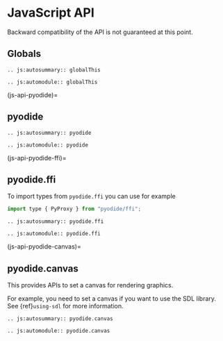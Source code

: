 # JavaScript API

Backward compatibility of the API is not guaranteed at this point.

## Globals

```{eval-rst}
.. js:autosummary:: globalThis

.. js:automodule:: globalThis
```

(js-api-pyodide)=

## pyodide

```{eval-rst}
.. js:autosummary:: pyodide

.. js:automodule:: pyodide
```

(js-api-pyodide-ffi)=

## pyodide.ffi

To import types from `pyodide.ffi` you can use for example

```js
import type { PyProxy } from "pyodide/ffi";
```

```{eval-rst}
.. js:autosummary:: pyodide.ffi

.. js:automodule:: pyodide.ffi
```

(js-api-pyodide-canvas)=

## pyodide.canvas

This provides APIs to set a canvas for rendering graphics.

For example, you need to set a canvas if you want to use the SDL library. See
{ref}`using-sdl` for more information.

```{eval-rst}
.. js:autosummary:: pyodide.canvas

.. js:automodule:: pyodide.canvas
```
